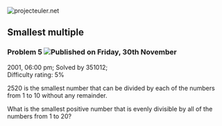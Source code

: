 ![projecteuler.net](images/print_page_logo.png)

## Smallest multiple

### Problem 5 ![](images/icon_info.png)Published on Friday, 30th November
2001, 06:00 pm; Solved by 351012;  
Difficulty rating: 5%

2520 is the smallest number that can be divided by each of the numbers from 1
to 10 without any remainder.

What is the smallest positive number that is evenly divisible by all of the
numbers from 1 to 20?

  
  

